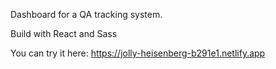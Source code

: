 Dashboard for a QA tracking system.

Build with React and Sass

You can try it here: https://jolly-heisenberg-b291e1.netlify.app
